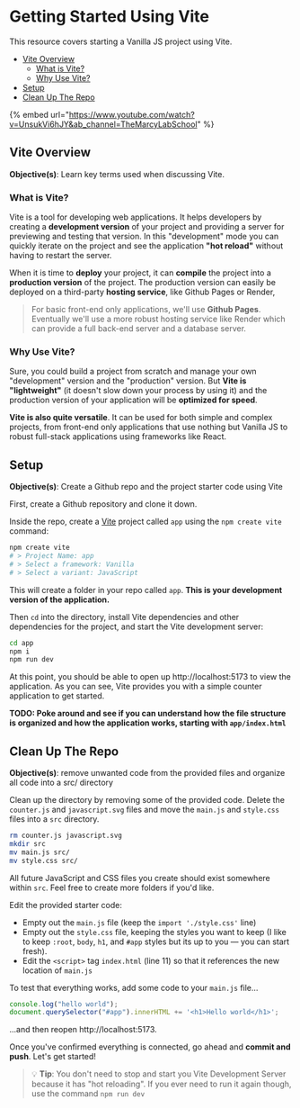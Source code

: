 # Getting Started Using Vite 

This resource covers starting a Vanilla JS project using Vite.

- [Vite Overview](#vite-overview)
  - [What is Vite?](#what-is-vite)
  - [Why Use Vite?](#why-use-vite)
- [Setup](#setup)
- [Clean Up The Repo](#clean-up-the-repo)

{% embed url="https://www.youtube.com/watch?v=UnsukVi6hJY&ab_channel=TheMarcyLabSchool" %}

## Vite Overview

**Objective(s)**: Learn key terms used when discussing Vite. 

### What is Vite?

Vite is a tool for developing web applications. It helps developers by creating a **development version** of your project and providing a server for previewing and testing that version. In this "development" mode you can quickly iterate on the project and see the application **"hot reload"** without having to restart the server. 

When it is time to **deploy** your project, it can **compile** the project into a **production version** of the project. The production version can easily be deployed on a third-party **hosting service**, like Github Pages or Render,

> For basic front-end only applications, we'll use **Github Pages**. Eventually we'll use a more robust hosting service like Render which can provide a full back-end server and a database server.
> 
### Why Use Vite?

Sure, you could build a project from scratch and manage your own "development" version and the "production" version. But **Vite is "lightweight"** (it doesn't slow down your process by using it) and the production version of your application will be **optimized for speed**.

**Vite is also quite versatile**. It can be used for both simple and complex projects, from front-end only applications that use nothing but Vanilla JS to robust full-stack applications using frameworks like React.

## Setup

**Objective(s)**: Create a Github repo and the project starter code using Vite

First, create a Github repository and clone it down.

Inside the repo, create a [Vite](https://vitejs.dev/guide/) project called `app` using the `npm create vite` command:

```sh
npm create vite
# > Project Name: app
# > Select a framework: Vanilla
# > Select a variant: JavaScript
```

This will create a folder in your repo called `app`. **This is your development version of the application.**

Then `cd` into the directory, install Vite dependencies and other dependencies for the project, and start the Vite development server:

```sh
cd app
npm i
npm run dev
```

At this point, you should be able to open up http://localhost:5173 to view the application. As you can see, Vite provides you with a simple counter application to get started. 

**TODO: Poke around and see if you can understand how the file structure is organized and how the application works, starting with `app/index.html`**

## Clean Up The Repo

**Objective(s)**: remove unwanted code from the provided files and organize all code into a src/ directory

Clean up the directory by removing some of the provided code. Delete the `counter.js` and `javascript.svg` files and move the `main.js` and `style.css` files into a `src` directory.

```sh
rm counter.js javascript.svg
mkdir src
mv main.js src/
mv style.css src/
```

All future JavaScript and CSS files you create should exist somewhere within `src`. Feel free to create more folders if you'd like.

Edit the provided starter code:
* Empty out the `main.js` file (keep the `import './style.css'` line)
* Empty out the `style.css` file, keeping the styles you want to keep (I like to keep `:root`, `body`, `h1`, and `#app` styles but its up to you — you can start fresh).
* Edit the `<script>` tag `index.html` (line 11) so that it references the new location of `main.js`

To test that everything works, add some code to your `main.js` file...

```js
console.log("hello world");
document.querySelector("#app").innerHTML += '<h1>Hello world</h1>';
```

...and then reopen http://localhost:5173. 

Once you've confirmed everything is connected, go ahead and **commit and push**. Let's get started!

> 💡 **Tip**: You don't need to stop and start you Vite Development Server because it has "hot reloading". If you ever need to run it again though, use the command `npm run dev`
